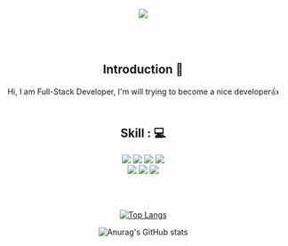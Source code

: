 <div align="center">
<img src="https://capsule-render.vercel.app/api?type=waving&color=auto&height=200&section=header&text=Hi%20there,%20I'm%20YongGyu&fontSize=60"/>
<br/><br/><br/><br/>

<!-- Intro -->
## Introduction :raised_hands:
Hi, I am Full-Stack Developer, I'm will trying to become a nice developer👍
<br/><br/>
 
<!-- My Skill Area -->
## Skill : 💻
<!-- Java -->
<img src="https://img.shields.io/badge/Java-007396?style=flat&logo=Java&logoColor=white"/>
<!-- Spring -->
<img src="https://img.shields.io/badge/Spring-61DAFB?style=flat&logo=Spring&logoColor=white"/>
<!-- Spring boot -->
<img src="https://img.shields.io/badge/Spring Boot-6DB33F?style=flat&logo=Spring Boot&logoColor=white"/>
<!-- PostgreSQL -->
<img src="https://img.shields.io/badge/PostgreSQL-4169E1?style=flat&logo=PostgreSQL&logoColor=white"/>
<!-- Oracle -->
<br/>
<img src="https://img.shields.io/badge/PostgreSQL-F80000?style=flat&logo=Oracle&logoColor=white"/> 
<!-- Javascript -->
<img src="https://img.shields.io/badge/Javascript-F7DF1E?style=flat&logo=JavaScript&logoColor=white">
<!-- React -->
<img src="https://img.shields.io/badge/React-61DAFB?style=flat&logo=React&logoColor=white"/>

<br/><br/>

<!-- most language-->
[![Top Langs](https://github-readme-stats.vercel.app/api/top-langs/?username=sodra6&langs_count=8)](https://github.com/sodra6/github-readme-stats)

<!-- github status -->
![Anurag's GitHub stats](https://github-readme-stats.vercel.app/api?username=sodra6&show_icons=true&theme=radical)

  
</div>

